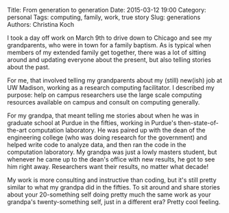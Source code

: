 Title: From generation to generation
Date: 2015-03-12 19:00
Category: personal
Tags: computing, family, work, true story
Slug: generations
Authors: Christina Koch

I took a day off work on March 9th to drive down to Chicago and see my grandparents, who were in town for a family baptism.  As is typical when members of my extended family get together, there was a lot of sitting around and updating everyone about the present, but also telling stories about the past.  

For me, that involved telling my grandparents about my (still) new(ish) job at UW Madison, working as a research computing facilitator.  I described my purpose: help on campus researchers use the large scale computing resources available on campus and consult on computing generally.  

For my grandpa, that meant telling me stories about when he was in graduate school at Purdue in the fifties, working in Purdue's then-state-of-the-art computation laboratory.  He was paired up with the dean of the engineering college (who was doing research for the government) and helped write code to analyze data, and then ran the code in the computation laboratory.  My grandpa was just a lowly masters student, but whenever he came up to the dean's office with new results, he got to see him right away.  Researchers want their results, no matter what decade!  

My work is more consulting and instructive than coding, but it's still pretty similar to what my grandpa did in the fifties.  To sit around and share stories about your 20-something self doing pretty much the same work as your grandpa's twenty-something self, just in a different era?  Pretty cool feeling.  